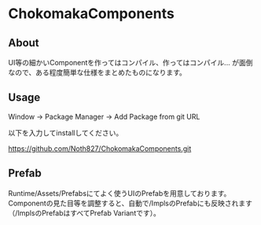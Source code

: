 # ChokomakaComponents

## About

UI等の細かいComponentを作ってはコンパイル、作ってはコンパイル...
が面倒なので、ある程度簡単な仕様をまとめたものになります。

## Usage

Window → Package Manager → Add Package from git URL

以下を入力してinstallしてください。

https://github.com/Noth827/ChokomakaComponents.git

## Prefab

Runtime/Assets/Prefabsにてよく使うUIのPrefabを用意しております。
Componentの見た目等を調整すると、自動で/ImplsのPrefabにも反映されます（/ImplsのPrefabはすべてPrefab Variantです）。
